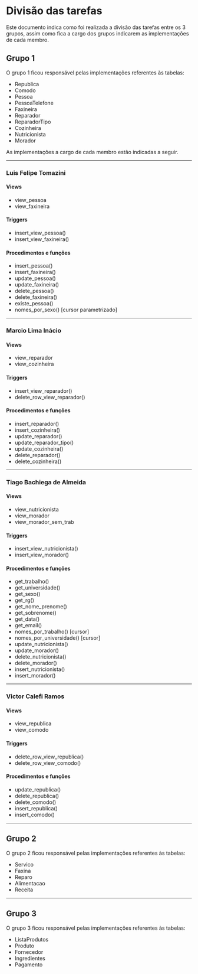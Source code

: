 # Divisão das tarefas

Este documento indica como foi realizada a divisão das tarefas entre os 3 grupos, assim como fica a cargo dos grupos indicarem as implementações de cada membro.

## Grupo 1

O grupo 1 ficou responsável pelas implementações referentes às tabelas:

- Republica
- Comodo
- Pessoa
- PessoaTelefone
- Faxineira
- Reparador
- ReparadorTipo
- Cozinheira
- Nutricionista
- Morador

As implementações a cargo de cada membro estão indicadas a seguir.

---

### Luis Felipe Tomazini

#### Views

- view_pessoa
- view_faxineira

#### Triggers

- insert_view_pessoa()
- insert_view_faxineira()

#### Procedimentos e funções

- insert_pessoa()
- insert_faxineira()
- update_pessoa()
- update_faxineira()
- delete_pessoa()
- delete_faxineira()
- existe_pessoa()
- nomes_por_sexo() [cursor parametrizado]

---

### Marcio Lima Inácio

#### Views

- view_reparador
- view_cozinheira

#### Triggers

- insert_view_reparador()
- delete_row_view_reparador()

#### Procedimentos e funções

- insert_reparador()
- insert_cozinheira()
- update_reparador()
- update_reparador_tipo()
- update_cozinheira()
- delete_reparador()
- delete_cozinheira()

----

### Tiago Bachiega de Almeida

#### Views

- view_nutricionista
- view_morador
- view_morador_sem_trab

#### Triggers 

- insert_view_nutricionista()
- insert_view_morador()

#### Procedimentos e funções

- get_trabalho()
- get_universidade()
- get_sexo()
- get_rg()
- get_nome_prenome()
- get_sobrenome()
- get_data()
- get_email()
- nomes_por_trabalho() [cursor]
- nomes_por_universidade() [cursor]
- update_nutricionista()
- update_morador()
- delete_nutricionista()
- delete_morador()
- insert_nutricionista()
- insert_morador()

---

### Victor Calefi Ramos

#### Views

- view_republica
- view_comodo

#### Triggers

- delete_row_view_republica()
- delete_row_view_comodo()

#### Procedimentos e funções

- update_republica()
- delete_republica()
- delete_comodo()
- insert_republica()
- insert_comodo()

---

## Grupo 2

O grupo 2 ficou responsável pelas implementações referentes às tabelas:

- Servico
- Faxina
- Reparo
- Alimentacao
- Receita

---

## Grupo 3

O grupo 3 ficou responsável pelas implementações referentes às tabelas:

- ListaProdutos
- Produto
- Fornecedor
- Ingredientes
- Pagamento
